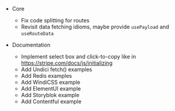 
- Core
  - Fix code splitting for routes
  - Revisit data fetching idioms, maybe provide `usePayload` and `useRouteData`

- Documentation
  - Implement select box and click-to-copy like in https://stripe.com/docs/js/initializing
  - Add Undici fetch() examples
  - Add Redis examples
  - Add WindiCSS example
  - Add ElementUI example
  - Add Storyblok example
  - Add Contentful example  
